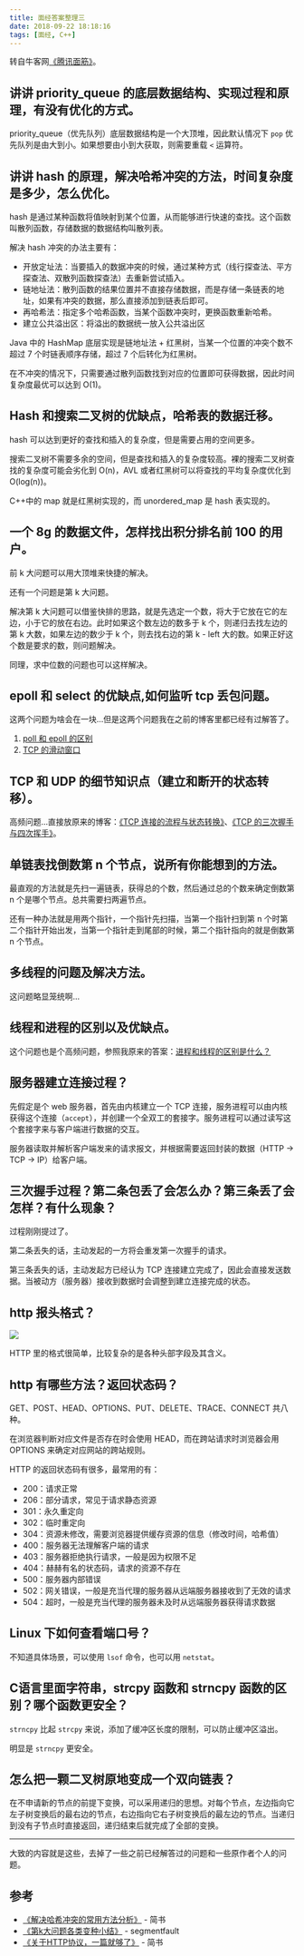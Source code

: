 ```yaml
---
title: 面经答案整理三
date: 2018-09-22 18:18:16
tags: [面经, C++]
---
```


转自牛客网[《腾讯面筋》](https://www.nowcoder.com/discuss/89707)。

<!--more-->

## 讲讲 priority_queue 的底层数据结构、实现过程和原理，有没有优化的方式。

priority_queue（优先队列）底层数据结构是一个大顶堆，因此默认情况下 `pop` 优先队列是由大到小。如果想要由小到大获取，则需要重载 `<` 运算符。

## 讲讲 hash 的原理，解决哈希冲突的方法，时间复杂度是多少，怎么优化。

hash 是通过某种函数将值映射到某个位置，从而能够进行快速的查找。这个函数叫散列函数，存储数据的数据结构叫散列表。

解决 hash 冲突的办法主要有：

- 开放定址法：当要插入的数据冲突的时候，通过某种方式（线行探查法、平方探查法、双散列函数探查法）去重新尝试插入。
- 链地址法：散列函数的结果位置并不直接存储数据，而是存储一条链表的地址，如果有冲突的数据，那么直接添加到链表后即可。
- 再哈希法：指定多个哈希函数，当某个函数冲突时，更换函数重新哈希。
- 建立公共溢出区：将溢出的数据统一放入公共溢出区

Java 中的 HashMap 底层实现是链地址法 + 红黑树，当某一个位置的冲突个数不超过 7 个时链表顺序存储，超过 7 个后转化为红黑树。

在不冲突的情况下，只需要通过散列函数找到对应的位置即可获得数据，因此时间复杂度最优可以达到 O(1)。

## Hash 和搜索二叉树的优缺点，哈希表的数据迁移。

hash 可以达到更好的查找和插入的复杂度，但是需要占用的空间更多。

搜索二叉树不需要多余的空间，但是查找和插入的复杂度较高。裸的搜索二叉树查找的复杂度可能会劣化到 O(n)，AVL 或者红黑树可以将查找的平均复杂度优化到 O(log(n))。

C++中的 map 就是红黑树实现的，而 unordered_map 是 hash 表实现的。

## 一个 8g 的数据文件，怎样找出积分排名前 100 的用户。

前 k 大问题可以用大顶堆来快捷的解决。

还有一个问题是第 k 大问题。

解决第 k 大问题可以借鉴快排的思路，就是先选定一个数，将大于它放在它的左边，小于它的放在右边。此时如果这个数左边的数多于 k 个，则递归去找左边的第 k 大数，如果左边的数少于 k 个，则去找右边的第 k - left 大的数。如果正好这个数是要求的数，则问题解决。

同理，求中位数的问题也可以这样解决。

## epoll 和 select 的优缺点,如何监听 tcp 丢包问题。

这两个问题为啥会在一块...但是这两个问题我在之前的博客里都已经有过解答了。

1. [poll 和 epoll 的区别](/posts/interview2/#poll-和-epoll-的区别)
2. [TCP 的滑动窗口](/posts/tcp-sliding-window/)

## TCP 和 UDP 的细节知识点（建立和断开的状态转移）。

高频问题...直接放原来的博客：[《TCP 连接的流程与状态转换》](/posts/tcp-status/)、[《TCP 的三次握手与四次挥手》](/posts/tcp-connection/)。

## 单链表找倒数第 n 个节点，说所有你能想到的方法。

最直观的方法就是先扫一遍链表，获得总的个数，然后通过总的个数来确定倒数第 n 个是哪个节点。总共需要扫两遍节点。

还有一种办法就是用两个指针，一个指针先扫描，当第一个指针扫到第 n 个时第二个指针开始出发，当第一个指针走到尾部的时候，第二个指针指向的就是倒数第 n 个节点。

## 多线程的问题及解决方法。

这问题略显笼统啊...

## 线程和进程的区别以及优缺点。

这个问题也是个高频问题，参照我原来的答案：[进程和线程的区别是什么？](/posts/interview1/#进程和线程的区别是什么？)

## 服务器建立连接过程？

先假定是个 web 服务器，首先由内核建立一个 TCP 连接，服务进程可以由内核获得这个连接（`accept`），并创建一个全双工的套接字。服务进程可以通过读写这个套接字来与客户端进行数据的交互。

服务器读取并解析客户端发来的请求报文，并根据需要返回封装的数据（HTTP -> TCP -> IP）给客户端。

## 三次握手过程？第二条包丢了会怎么办？第三条丢了会怎样？有什么现象？

过程刚刚提过了。

第二条丢失的话，主动发起的一方将会重发第一次握手的请求。

第三条丢失的话，主动发起方已经认为 TCP 连接建立完成了，因此会直接发送数据。当被动方（服务器）接收到数据时会调整到建立连接完成的状态。

## http 报头格式？

![](https://upload-images.jianshu.io/upload_images/2964446-fdfb1a8fce8de946.png)

HTTP 里的格式很简单，比较复杂的是各种头部字段及其含义。

## http 有哪些方法？返回状态码？

GET、POST、HEAD、OPTIONS、PUT、DELETE、TRACE、CONNECT 共八种。

在浏览器判断对应文件是否存在时会使用 HEAD，而在跨站请求时浏览器会用 OPTIONS 来确定对应网站的跨站规则。

HTTP 的返回状态码有很多，最常用的有：

- 200：请求正常
- 206：部分请求，常见于请求静态资源
- 301：永久重定向
- 302：临时重定向
- 304：资源未修改，需要浏览器提供缓存资源的信息（修改时间，哈希值）
- 400：服务器无法理解客户端的请求
- 403：服务器拒绝执行请求，一般是因为权限不足
- 404：赫赫有名的状态码，请求的资源不存在
- 500：服务器内部错误
- 502：网关错误，一般是充当代理的服务器从远端服务器接收到了无效的请求
- 504：超时，一般是充当代理的服务器未及时从远端服务器获得请求数据

## Linux 下如何查看端口号？

不知道具体场景，可以使用 `lsof` 命令，也可以用 `netstat`。

## C语言里面字符串，strcpy 函数和 strncpy 函数的区别？哪个函数更安全？

`strncpy` 比起 `strcpy` 来说，添加了缓冲区长度的限制，可以防止缓冲区溢出。

明显是 `strncpy` 更安全。

## 怎么把一颗二叉树原地变成一个双向链表？

在不申请新的节点的前提下变换，可以采用递归的思想。对每个节点，左边指向它左子树变换后的最右边的节点，右边指向它右子树变换后的最左边的节点。当递归到没有子节点时直接返回，递归结束后就完成了全部的变换。

---

大致的内容就是这些，去掉了一些之前已经解答过的问题和一些原作者个人的问题。

## 参考

- [《解决哈希冲突的常用方法分析》](https://www.jianshu.com/p/4d3cb99d7580) - 简书
- [《第k大问题各类变种小结》](https://segmentfault.com/a/1190000009645951) - segmentfault
- [《关于HTTP协议，一篇就够了》](https://www.jianshu.com/p/80e25cb1d81a) - 简书